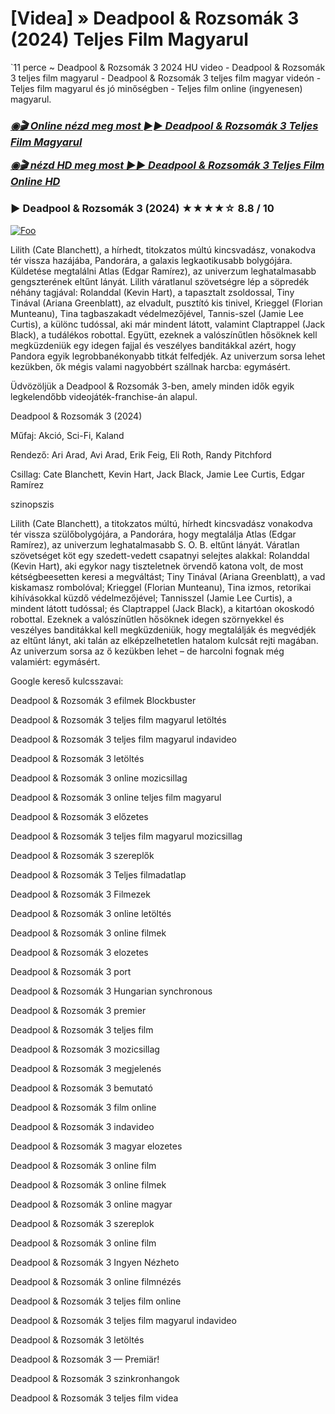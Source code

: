 # [Videa] » Deadpool & Rozsomák 3 (2024) Teljes Film Magyarul

`11 perce ~ Deadpool & Rozsomák 3 2024 HU video - Deadpool & Rozsomák 3 teljes film magyarul - Deadpool & Rozsomák 3 teljes film magyar videón - Teljes film magyarul és jó minőségben - Teljes film online (ingyenesen) magyarul.

<b><i><h3> <a href="https://filmhd.cloud/hu/movie/533535/deadpool-gitbis" rel="nofollow">◉🎬 Online nézd meg most ►► Deadpool & Rozsomák 3 Teljes Film Magyarul</a></b></i></h>

<b><i><h> <a href="https://filmhd.cloud/hu/movie/533535/deadpool-gitbis" rel="nofollow">◉🎬 nézd HD meg most ►► Deadpool & Rozsomák 3 Teljes Film Online HD</a></b></i></h3>

### ▶️ Deadpool & Rozsomák 3 (2024) ★★★★☆ 8.8 / 10

<a href="https://filmhd.cloud/hu/movie/533535/deadpool-gitbis" rel="nofollow"><img src="https://camo.githubusercontent.com/917e6ed5c302499242165dcc02bdbce85c075fd21b35918eb9c0b771855261b8/68747470733a2f2f7374617469632e7769787374617469632e636f6d2f6d656469612f6232343966395f61646163386637306662336634356238383639313639366337376465313866337e6d76322e676966" alt="Foo" style="max-width: 100%;"></a>

Lilith (Cate Blanchett), a hírhedt, titokzatos múltú kincsvadász, vonakodva tér vissza hazájába, Pandorára, a galaxis legkaotikusabb bolygójára. Küldetése megtalálni Atlas (Edgar Ramírez), az univerzum leghatalmasabb gengszterének eltűnt lányát. Lilith váratlanul szövetségre lép a söpredék néhány tagjával: Rolanddal (Kevin Hart), a tapasztalt zsoldossal, Tiny Tinával (Ariana Greenblatt), az elvadult, pusztító kis tinivel, Krieggel (Florian Munteanu), Tina tagbaszakadt védelmezőjével, Tannis-szel (Jamie Lee Curtis), a különc tudóssal, aki már mindent látott, valamint Claptrappel (Jack Black), a tudálékos robottal. Együtt, ezeknek a valószínűtlen hősöknek kell megküzdeniük egy idegen fajjal és veszélyes banditákkal azért, hogy Pandora egyik legrobbanékonyabb titkát felfedjék. Az univerzum sorsa lehet kezükben, ők mégis valami nagyobbért szállnak harcba: egymásért.

Üdvözöljük a Deadpool & Rozsomák 3-ben, amely minden idők egyik legkelendőbb videojáték-franchise-án alapul.

Deadpool & Rozsomák 3 (2024)

Műfaj: Akció, Sci-Fi, Kaland

Rendező: Ari Arad, Avi Arad, Erik Feig, Eli Roth, Randy Pitchford

Csillag: Cate Blanchett, Kevin Hart, Jack Black, Jamie Lee Curtis, Edgar Ramírez

szinopszis

Lilith (Cate Blanchett), a titokzatos múltú, hírhedt kincsvadász vonakodva tér vissza szülőbolygójára, a Pandorára, hogy megtalálja Atlas (Edgar Ramírez), az univerzum leghatalmasabb S. O. B. eltűnt lányát. Váratlan szövetséget köt egy szedett-vedett csapatnyi selejtes alakkal: Rolanddal (Kevin Hart), aki egykor nagy tiszteletnek örvendő katona volt, de most kétségbeesetten keresi a megváltást; Tiny Tinával (Ariana Greenblatt), a vad kiskamasz rombolóval; Krieggel (Florian Munteanu), Tina izmos, retorikai kihívásokkal küzdő védelmezőjével; Tannisszel (Jamie Lee Curtis), a mindent látott tudóssal; és Claptrappel (Jack Black), a kitartóan okoskodó robottal. Ezeknek a valószínűtlen hősöknek idegen szörnyekkel és veszélyes banditákkal kell megküzdeniük, hogy megtalálják és megvédjék az eltűnt lányt, aki talán az elképzelhetetlen hatalom kulcsát rejti magában. Az univerzum sorsa az ő kezükben lehet – de harcolni fognak még valamiért: egymásért.

Google kereső kulcsszavai:

Deadpool & Rozsomák 3 efilmek Blockbuster

Deadpool & Rozsomák 3 teljes film magyarul letöltés

Deadpool & Rozsomák 3 teljes film magyarul indavideo

Deadpool & Rozsomák 3 letöltés

Deadpool & Rozsomák 3 online mozicsillag

Deadpool & Rozsomák 3 online teljes film magyarul

Deadpool & Rozsomák 3 előzetes

Deadpool & Rozsomák 3 teljes film magyarul mozicsillag

Deadpool & Rozsomák 3 szereplők

Deadpool & Rozsomák 3 Teljes filmadatlap

Deadpool & Rozsomák 3 Filmezek

Deadpool & Rozsomák 3 online letöltés

Deadpool & Rozsomák 3 online filmek

Deadpool & Rozsomák 3 elozetes

Deadpool & Rozsomák 3 port

Deadpool & Rozsomák 3 Hungarian synchronous

Deadpool & Rozsomák 3 premier

Deadpool & Rozsomák 3 teljes film

Deadpool & Rozsomák 3 mozicsillag

Deadpool & Rozsomák 3 megjelenés

Deadpool & Rozsomák 3 bemutató

Deadpool & Rozsomák 3 film online

Deadpool & Rozsomák 3 indavideo

Deadpool & Rozsomák 3 magyar elozetes

Deadpool & Rozsomák 3 online film

Deadpool & Rozsomák 3 online filmek

Deadpool & Rozsomák 3 online magyar

Deadpool & Rozsomák 3 szereplok

Deadpool & Rozsomák 3 online film

Deadpool & Rozsomák 3 Ingyen Nézheto

Deadpool & Rozsomák 3 online filmnézés

Deadpool & Rozsomák 3 teljes film online

Deadpool & Rozsomák 3 teljes film magyarul indavideo

Deadpool & Rozsomák 3 letöltés

Deadpool & Rozsomák 3 — Premiär!

Deadpool & Rozsomák 3 szinkronhangok

Deadpool & Rozsomák 3 teljes film videa

